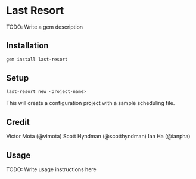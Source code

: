 # Last Resort

TODO: Write a gem description

## Installation

```sh
gem install last-resort
```

## Setup

```sh
last-resort new <project-name>
```
This will create a configuration project with a sample scheduling file.

## Credit

Victor Mota (@vimota)
Scott Hyndman (@scotthyndman)
Ian Ha (@ianpha)

## Usage

TODO: Write usage instructions here